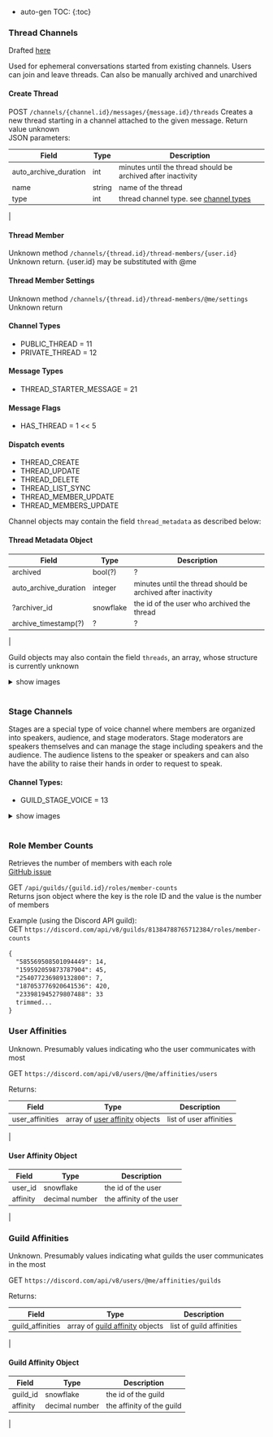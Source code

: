 * auto-gen TOC:
{:toc}

### Thread Channels

Drafted [here](https://github.com/discord/discord-api-docs/pull/2693)

Used for ephemeral conversations started from existing channels. Users can join and leave threads. Can also be manually archived and unarchived

#### Create Thread

POST `/channels/{channel.id}/messages/{message.id}/threads`
Creates a new thread starting in a channel attached to the given message. Return value unknown  
JSON parameters:

| Field                 | Type   | Description                                                  |
|-----------------------|--------|--------------------------------------------------------------|
| auto_archive_duration | int    | minutes until the thread should be archived after inactivity |
| name                  | string | name of the thread                                           |
| type                  | int    | thread channel type. see [channel types](#channel-types)     |
|

#### Thread Member

Unknown method `/channels/{thread.id}/thread-members/{user.id}`  
Unknown return. {user.id} may be substituted with @me

#### Thread Member Settings

Unknown method `/channels/{thread.id}/thread-members/@me/settings`  
Unknown return

#### Channel Types
* PUBLIC_THREAD = 11
* PRIVATE_THREAD = 12

#### Message Types
* THREAD_STARTER_MESSAGE = 21

#### Message Flags
* HAS_THREAD = 1 << 5

#### Dispatch events
* THREAD_CREATE
* THREAD_UPDATE
* THREAD_DELETE
* THREAD_LIST_SYNC
* THREAD_MEMBER_UPDATE
* THREAD_MEMBERS_UPDATE
  
Channel objects may contain the field `thread_metadata` as described below:

#### Thread Metadata Object

| Field                 | Type      | Description                                                  |
|-----------------------|-----------|--------------------------------------------------------------|
| archived              | bool(?)   | ?                                                            |
| auto_archive_duration | integer   | minutes until the thread should be archived after inactivity |
| ?archiver_id          | snowflake | the id of the user who archived the thread                   |
| archive_timestamp(?)  | ?         | ?                                                            |
|

Guild objects may also contain the field `threads`, an array, whose structure is currently unknown

<details>
	<summary>show images</summary>
	<img src="media/thread_create.png">
	<img src="media/creating_new_thread.png">
</details>
&nbsp;  

### Stage Channels
  
Stages are a special type of voice channel where members are organized into speakers, audience, and stage moderators. Stage moderators are speakers themselves and can manage the stage including speakers and the audience. The audience listens to the speaker or speakers and can also have the ability to raise their hands in order to request to speak.

#### Channel Types:
* GUILD_STAGE_VOICE = 13

<details>
	<summary>show images</summary>
	<img src="media/stage_channel_list.png">
	<img src="media/stage_channel_perms.png">
	<img src="media/manage_stage_moderators.png">
</details>
&nbsp;  

### Role Member Counts

Retrieves the number of members with each role  
[GitHub issue](https://github.com/discord/discord-api-docs/issues/2610#issuecomment-778985709)

GET `/api/guilds/{guild.id}/roles/member-counts`  
Returns json object where the key is the role ID and the value is the number of members  
  
  
Example (using the Discord API guild):  
GET `https://discord.com/api/v8/guilds/81384788765712384/roles/member-counts`  
```
{
  "585569508501094449": 14,
  "159592059873787904": 45,
  "254077236989132800": 7,
  "187053776920641536": 420,
  "233981945279807488": 33
  trimmed...
}
```

### User Affinities

Unknown. Presumably values indicating who the user communicates with most  

GET `https://discord.com/api/v8/users/@me/affinities/users`  

Returns:

| Field           | Type                                                    | Description             |
|-----------------|---------------------------------------------------------|-------------------------|
| user_affinities | array of [user affinity](#user-affinity-object) objects | list of user affinities |
|

#### User Affinity Object

| Field    | Type           | Description              |
|----------|----------------|--------------------------|
| user_id  | snowflake      | the id of the user       |
| affinity | decimal number | the affinity of the user |
|

### Guild Affinities

Unknown. Presumably values indicating what guilds the user communicates in the most  

GET `https://discord.com/api/v8/users/@me/affinities/guilds`  

Returns:

| Field            | Type                                                      | Description              |
|------------------|-----------------------------------------------------------|--------------------------|
| guild_affinities | array of [guild affinity](#guild-affinity-object) objects | list of guild affinities |
|

#### Guild Affinity Object

| Field    | Type           | Description              |
|----------|----------------|--------------------------|
| guild_id | snowflake      | the id of the guild       |
| affinity | decimal number | the affinity of the guild |
|
